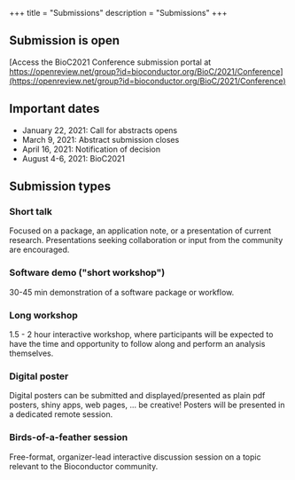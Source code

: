 +++
title = "Submissions"
description = "Submissions"
+++

## Submission is open

[Access the BioC2021 Conference submission portal at https://openreview.net/group?id=bioconductor.org/BioC/2021/Conference](https://openreview.net/group?id=bioconductor.org/BioC/2021/Conference)

## Important dates

* January 22, 2021: Call for abstracts opens
* March 9, 2021: Abstract submission closes
* April 16, 2021: Notification of decision
* August 4-6, 2021: BioC2021

## Submission types

### Short talk
Focused on a package, an application note, or a presentation of current research. Presentations seeking collaboration or input from the community are encouraged.

### Software demo ("short workshop")
30-45 min demonstration of a software package or workflow.

### Long workshop
1.5 - 2 hour interactive workshop, where participants will be expected to have the time and opportunity to follow along and perform an analysis themselves.

### Digital poster
Digital posters can be submitted and displayed/presented as plain pdf posters, shiny apps, web pages, ... be creative! Posters will be presented in a dedicated remote session.

### Birds-of-a-feather session
Free-format, organizer-lead interactive discussion session on a topic relevant to the Bioconductor community. 